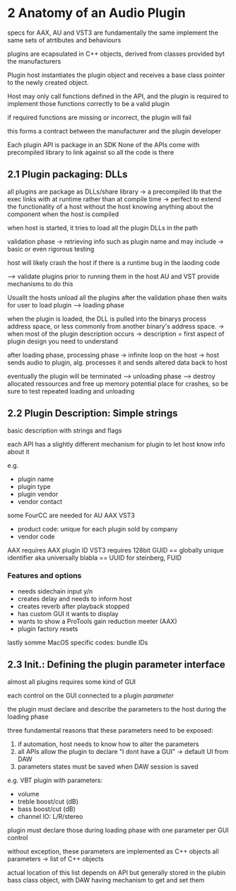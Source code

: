 # 2 Anatomy of an Audio Plugin

specs for AAX, AU and VST3 are fundamentally the same
implement the same sets of atrtibutes and behaviours

plugins are ecapsulated in C++ objects, derived from classes provided byt the manufacturers

Plugin host instantiates the plugin object and receives a base class pointer to the newly created object.

Host may only call functions defined in the API, and the plugin is required to implement those functions correctly to be a valid plugin

if required functions are missing or incorrect, the plugin will fail

this forms a contract between the manufacturer and the plugin developer

Each plugin API is package in an SDK
None of the APIs come with precompiled library to link against so all the code is there 

## 2.1 Plugin packaging: DLLs

all plugins are package as DLLs/share library
-> a precompiled lib that the exec links with at runtime rather than at compile time
-> perfect to extend the functionality of a host without the host knowing anything about the component when the host is compiled

when host is started, it tries to load all the plugin DLLs in the path

validation phase
-> retrieving info such as plugin name and may include 
-> basic or even rigorous testing

host will likely crash the host if there is a runtime bug in the laoding code

--> validate plugins prior to running them in the host
AU and VST provide mechanisms to do this


Usuallt the hosts unload all the plugins after the validation phase
then waits for user to load plugin 
--> loading phase

when the plugin is loaded, the DLL is pulled into the binarys process address space, or less commonly from another binary's address space.
-> when most of the plugin description occurs
-> description = first aspect of plugin design you need to understand

after loading phase, processing phase
-> infinite loop on the host
-> host sends audio to plugin, alg. processes it and sends altered data back to host

eventually the plugin will be terminated
--> unloading phase
--> destroy allocated ressources and free up memory
potential place for crashes, so be sure to test repeated loading and unloading

## 2.2 Plugin Description: Simple strings

basic description with strings and flags

each API has a slightly different mechanism for plugin to let host know info about it

e.g.
- plugin name
- plugin type
- plugin vendor
- vendor contact

some FourCC are needed for AU AAX VST3
- product code: unique for each plugin sold by company
- vendor code

AAX requires AAX plugin ID
VST3 requires 128bit GUID
== globally unique identifier
aka universally blabla == UUID
for steinberg, FUID

### Features and options

- needs sidechain input y/n
- creates delay and needs to inform host
- creates reverb after playback stopped
- has custom GUI it wants to display
- wants to show a ProTools gain reduction meeter (AAX)
- plugin factory resets

lastly somme MacOS specific codes: bundle IDs

## 2.3 Init.: Defining the plugin parameter interface

almost all plugins requires some kind of GUI

each control on the GUI connected to a plugin _parameter_

the plugin must declare and describe the parameters to the host during the loading phase

three fundamental reasons that these parameters need to be exposed:
1. if automation, host needs to know how to alter the parameters
2. all APIs allow the plugin to declare "I dont have a GUI" -> default UI from DAW
3. parameters states must be saved when DAW session is saved

e.g. VBT plugin with parameters:
- volume
- treble boost/cut (dB)
- bass boost/cut (dB)
- channel IO: L/R/stereo

plugin must declare those during loading phase with one parameter per GUI control

without exception, these parameters are implemented as C++ objects
all parameters -> list of C++ objects

actual location of this list depends on API but generally stored in the plubin bass class object, with DAW having mechanism to get and set them
